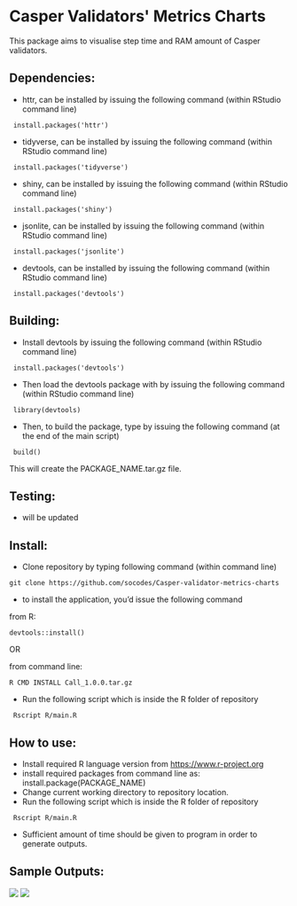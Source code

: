 

# Casper Validators' Metrics Charts

This package aims to visualise step time and RAM amount of Casper validators. 

## Dependencies:
- httr, can be installed by issuing the following command (within RStudio command line)
```
 install.packages('httr')
```
- tidyverse, can be installed by issuing the following command (within RStudio command line)

```
 install.packages('tidyverse')
```
- shiny, can be installed by issuing the following command (within RStudio command line)
```
 install.packages('shiny')
```
- jsonlite, can be installed by issuing the following command (within RStudio command line)
```
 install.packages('jsonlite')
```
- devtools, can be installed by issuing the following command (within RStudio command line)
```
 install.packages('devtools')
```

## Building:

- Install devtools by issuing the following command (within RStudio command line)

```
 install.packages('devtools')
```

- Then load the devtools package with by issuing the following command (within RStudio command line)
```
 library(devtools)
```
- Then, to build the package, type by issuing the following command (at the end of the main script)
```
 build()
```
This will create the PACKAGE_NAME.tar.gz file.

## Testing:

- will be updated

## Install:

- Clone repository by typing following command (within command line)
```
git clone https://github.com/socodes/Casper-validator-metrics-charts
```
- to install the application, you’d issue the following command

from R:
```
devtools::install()
```
OR

from command line:
```
R CMD INSTALL Call_1.0.0.tar.gz
````

- Run the following script which is inside the R folder of repository
```
 Rscript R/main.R
```

## How to use:
- Install required R language version from https://www.r-project.org
- install required packages from command line as:
install.package(PACKAGE_NAME)
- Change current working directory to repository location.
- Run the following script which is inside the R folder of repository
```
 Rscript R/main.R
```
- Sufficient amount of time should be given to program in order to generate outputs.


## Sample Outputs:
![](https://raw.githubusercontent.com/socodes/Casper-validator-metrics-charts/main/RAM%20Amount%20Chart.png)
![](https://raw.githubusercontent.com/socodes/Casper-validator-metrics-charts/main/Step%20Time%20Chart.png)
